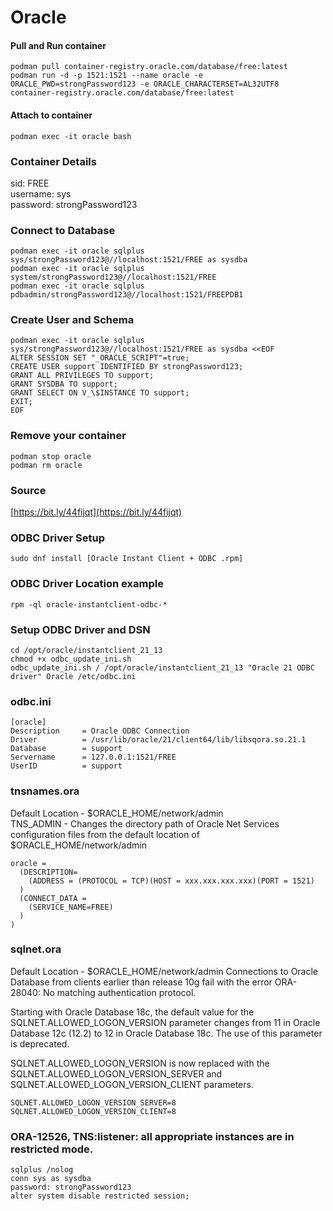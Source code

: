 # Oracle
#### Pull and Run container
```
podman pull container-registry.oracle.com/database/free:latest
podman run -d -p 1521:1521 --name oracle -e ORACLE_PWD=strongPassword123 -e ORACLE_CHARACTERSET=AL32UTF8 container-registry.oracle.com/database/free:latest
```

#### Attach to container
```
podman exec -it oracle bash
```

### Container Details
sid: FREE  
username: sys  
password: strongPassword123  

### Connect to Database
```
podman exec -it oracle sqlplus sys/strongPassword123@//localhost:1521/FREE as sysdba
podman exec -it oracle sqlplus system/strongPassword123@//localhost:1521/FREE
podman exec -it oracle sqlplus pdbadmin/strongPassword123@//localhost:1521/FREEPDB1
```

### Create User and Schema
```
podman exec -it oracle sqlplus sys/strongPassword123@//localhost:1521/FREE as sysdba <<EOF
ALTER SESSION SET "_ORACLE_SCRIPT"=true;
CREATE USER support IDENTIFIED BY strongPassword123;
GRANT ALL PRIVILEGES TO support;
GRANT SYSDBA TO support;
GRANT SELECT ON V_\$INSTANCE TO support;
EXIT;
EOF
```

### Remove your container
```
podman stop oracle
podman rm oracle
```

### Source
[https://bit.ly/44fijqt](https://bit.ly/44fijqt)  

### ODBC Driver Setup
```
sudo dnf install [Oracle Instant Client + ODBC .rpm]
```

### ODBC Driver Location example
```
rpm -ql oracle-instantclient-odbc-*
```

### Setup ODBC Driver and DSN
```
cd /opt/oracle/instantclient_21_13
chmod +x odbc_update_ini.sh
odbc_update_ini.sh / /opt/oracle/instantclient_21_13 "Oracle 21 ODBC driver" Oracle /etc/odbc.ini
```

### odbc.ini
```
[oracle]
Description     = Oracle ODBC Connection
Driver          = /usr/lib/oracle/21/client64/lib/libsqora.so.21.1
Database        = support
Servername      = 127.0.0.1:1521/FREE
UserID          = support
```

### tnsnames.ora
Default Location - $ORACLE_HOME/network/admin    
TNS_ADMIN - Changes the directory path of Oracle Net Services configuration files from the default location of $ORACLE_HOME/network/admin   
```
oracle =
  (DESCRIPTION=
    (ADDRESS = (PROTOCOL = TCP)(HOST = xxx.xxx.xxx.xxx)(PORT = 1521)
  )
  (CONNECT_DATA =
    (SERVICE_NAME=FREE)
  )
)
```

### sqlnet.ora
Default Location - $ORACLE_HOME/network/admin
Connections to Oracle Database from clients earlier than release 10g fail with the error ORA-28040: No matching authentication protocol.  

Starting with Oracle Database 18c, the default value for the SQLNET.ALLOWED_LOGON_VERSION parameter changes from 11 in Oracle Database 12c (12.2) to 12 in Oracle Database 18c. The use of this parameter is deprecated.  

SQLNET.ALLOWED_LOGON_VERSION is now replaced with the SQLNET.ALLOWED_LOGON_VERSION_SERVER and SQLNET.ALLOWED_LOGON_VERSION_CLIENT parameters.  

```
SQLNET.ALLOWED_LOGON_VERSION_SERVER=8
SQLNET.ALLOWED_LOGON_VERSION_CLIENT=8
```

### ORA-12526, TNS:listener: all appropriate instances are in restricted mode.
```
sqlplus /nolog
conn sys as sysdba
password: strongPassword123
alter system disable restricted session;
```